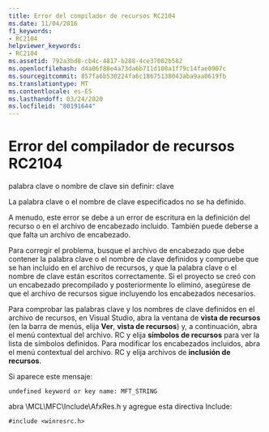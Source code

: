 ```yaml
---
title: Error del compilador de recursos RC2104
ms.date: 11/04/2016
f1_keywords:
- RC2104
helpviewer_keywords:
- RC2104
ms.assetid: 792a3bd8-cb4c-4817-b288-4ce37082b582
ms.openlocfilehash: d4a06f88e4a73da6b711d108a1f79c14fae0907c
ms.sourcegitcommit: 857fa6b530224fa6c18675138043aba9aa0619fb
ms.translationtype: MT
ms.contentlocale: es-ES
ms.lasthandoff: 03/24/2020
ms.locfileid: "80191644"
---
```

# <a name="resource-compiler-error-rc2104"></a>Error del compilador de recursos RC2104

palabra clave o nombre de clave sin definir: clave

La palabra clave o el nombre de clave especificados no se ha definido.

A menudo, este error se debe a un error de escritura en la definición del recurso o en el archivo de encabezado incluido. También puede deberse a que falta un archivo de encabezado.

Para corregir el problema, busque el archivo de encabezado que debe contener la palabra clave o el nombre de clave definidos y compruebe que se han incluido en el archivo de recursos, y que la palabra clave o el nombre de clave están escritos correctamente. Si el proyecto se creó con un encabezado precompilado y posteriormente lo eliminó, asegúrese de que el archivo de recursos sigue incluyendo los encabezados necesarios.

Para comprobar las palabras clave y los nombres de clave definidos en el archivo de recursos, en Visual Studio, abra la ventana de **vista de recursos** (en la barra de menús, elija **Ver**, **vista de recursos**) y, a continuación, abra el menú contextual del archivo. RC y elija **símbolos de recursos** para ver la lista de símbolos definidos. Para modificar los encabezados incluidos, abra el menú contextual del archivo. RC y elija archivos de **inclusión de recursos**.

Si aparece este mensaje:

```
undefined keyword or key name: MFT_STRING
```

abra \MCL\MFC\Include\AfxRes.h y agregue esta directiva Include:

```
#include <winresrc.h>
```
